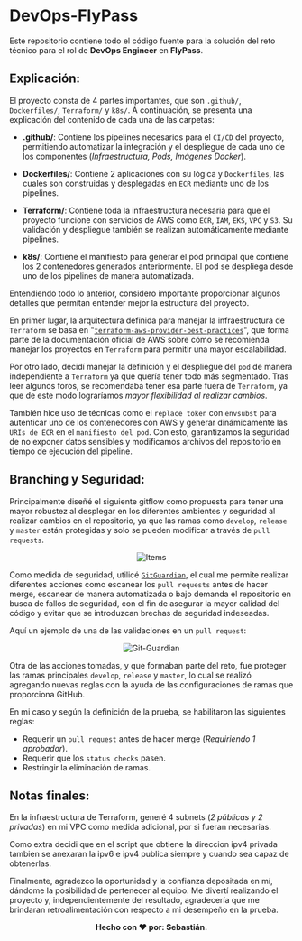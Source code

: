 # DevOps-FlyPass
Este repositorio contiene todo el código fuente para la solución del reto técnico para el rol de **DevOps Engineer** en **FlyPass**.

## Explicación:
El proyecto consta de 4 partes importantes, que son `.github/`, `Dockerfiles/`, `Terraform/` y `k8s/`. A continuación, se presenta una explicación del contenido de cada una de las carpetas:

- **.github/**: Contiene los pipelines necesarios para el `CI/CD` del proyecto, permitiendo automatizar la integración y el despliegue de cada uno de los componentes (*Infraestructura, Pods, Imágenes Docker*). 

- **Dockerfiles/**: Contiene 2 aplicaciones con su lógica y `Dockerfiles`, las cuales son construidas y desplegadas en `ECR` mediante uno de los pipelines.

- **Terraform/**: Contiene toda la infraestructura necesaria para que el proyecto funcione con servicios de AWS como `ECR`, `IAM`, `EKS`, `VPC` y `S3`. Su validación y despliegue también se realizan automáticamente mediante pipelines.

- **k8s/**: Contiene el manifiesto para generar el pod principal que contiene los 2 contenedores generados anteriormente. El pod se despliega desde uno de los pipelines de manera automatizada.

Entendiendo todo lo anterior, considero importante proporcionar algunos detalles que permitan entender mejor la estructura del proyecto.

En primer lugar, la arquitectura definida para manejar la infraestructura de `Terraform` se basa en "[`terraform-aws-provider-best-practices`](https://docs.aws.amazon.com/es_es/prescriptive-guidance/latest/terraform-aws-provider-best-practices/structure.html)", que forma parte de la documentación oficial de AWS sobre cómo se recomienda manejar los proyectos en `Terraform` para permitir una mayor escalabilidad.

Por otro lado, decidí manejar la definición y el despliegue del `pod` de manera independiente a `Terraform` ya que quería tener todo más segmentado. Tras leer algunos foros, se recomendaba tener esa parte fuera de `Terraform`, ya que de este modo lograríamos *mayor flexibilidad al realizar cambios*.

También hice uso de técnicas como el `replace token` con `envsubst` para autenticar uno de los contenedores con AWS y generar dinámicamente las `URIs de ECR` en el `manifiesto del pod`. Con esto, garantizamos la seguridad de no exponer datos sensibles y modificamos archivos del repositorio en tiempo de ejecución del pipeline.

## Branching y Seguridad:
Principalmente diseñé el siguiente gitflow como propuesta para tener una mayor robustez al desplegar en los diferentes ambientes y seguridad al realizar cambios en el repositorio, ya que las ramas como `develop`, `release` y `master` están protegidas y solo se pueden modificar a través de `pull requests`.

<p align="center">
<img src="https://i.ibb.co/QMKPzMS/Items.png" alt="Items" border="0">
</p>

Como medida de seguridad, utilicé [`GitGuardian`](https://www.gitguardian.com), el cual me permite realizar diferentes acciones como escanear los `pull requests` antes de hacer merge, escanear de manera automatizada o bajo demanda el repositorio en busca de fallos de seguridad, con el fin de asegurar la mayor calidad del código y evitar que se introduzcan brechas de seguridad indeseadas.

Aquí un ejemplo de una de las validaciones en un `pull request`:

<p align="center">
<img src="https://i.ibb.co/mt0YBxj/Git-Guardian.png" alt="Git-Guardian" border="0">
</p>

Otra de las acciones tomadas, y que formaban parte del reto, fue proteger las ramas principales `develop`, `release` y `master`, lo cual se realizó agregando nuevas reglas con la ayuda de las configuraciones de ramas que proporciona GitHub.

En mi caso y según la definición de la prueba, se habilitaron las siguientes reglas:

- Requerir un `pull request` antes de hacer merge (*Requiriendo 1 aprobador*).
- Requerir que los `status checks` pasen.
- Restringir la eliminación de ramas.

## Notas finales:
En la infraestructura de Terraform, generé 4 subnets (*2 públicas y 2 privadas*) en mi VPC como medida adicional, por si fueran necesarias.

Como extra decidi que en el script que obtiene la direccion ipv4 privada tambien se anexaran la ipv6 e ipv4 publica siempre y cuando sea capaz de obtenerlas.

Finalmente, agradezco la oportunidad y la confianza depositada en mí, dándome la posibilidad de pertenecer al equipo. Me divertí realizando el proyecto y, independientemente del resultado, agradecería que me brindaran retroalimentación con respecto a mi desempeño en la prueba.

<p align="center">
  <b>Hecho con &#10084; por: Sebastián. </b>
</p>
